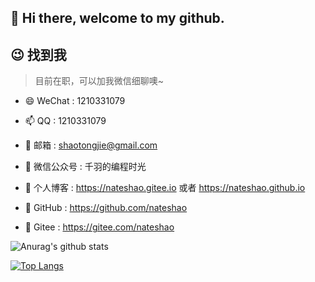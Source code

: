 ## 👋 Hi there, welcome to my github.

## 😉 找到我

> 目前在职，可以加我微信细聊噢~

- 😄 WeChat : 1210331079

- 📫 QQ : 1210331079

- 💬 邮箱 : shaotongjie@gmail.com

- 👯 微信公众号 : 千羽的编程时光

- 🔭 个人博客 : https://nateshao.gitee.io 或者 https://nateshao.github.io

- 🌱 GitHub : https://github.com/nateshao

- 👯 Gitee : https://gitee.com/nateshao


![Anurag's github stats](https://github-readme-stats.vercel.app/api?username=nateshao&show_icons=true&theme=radical)

[![Top Langs](https://github-readme-stats.vercel.app/api/top-langs/?username=nateshao&layout=compact)](https://github.com/anuraghazra/github-readme-stats)





<!--
**nateshao/nateshao** is a ✨ _special_ ✨ repository because its `README.md` (this file) appears on your GitHub profile.

Here are some ideas to get you started:


-->
